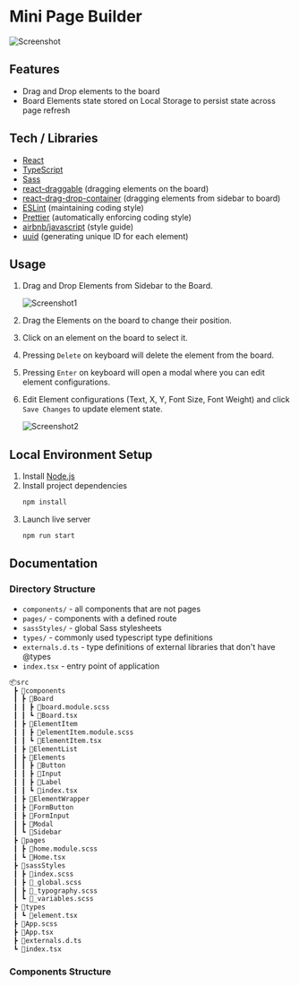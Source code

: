 # Mini Page Builder

![Screenshot](https://user-images.githubusercontent.com/8324407/115888804-f514b700-a470-11eb-9fcc-3a441b635a0f.png)

## Features

- Drag and Drop elements to the board
- Board Elements state stored on Local Storage to persist state across page refresh

## Tech / Libraries

- [React](https://reactjs.org/)
- [TypeScript](https://www.typescriptlang.org/)
- [Sass](https://sass-lang.com/)
- [react-draggable](https://github.com/react-grid-layout/react-draggable) (dragging elements on the board)
- [react-drag-drop-container](https://github.com/peterh32/react-drag-drop-container) (dragging elements from sidebar to board)
- [ESLint](https://eslint.org/) (maintaining coding style)
- [Prettier]() (automatically enforcing coding style)
- [airbnb/javascript](https://github.com/airbnb/javascript) (style guide)
- [uuid](https://github.com/uuidjs/uuid) (generating unique ID for each element)

## Usage

1. Drag and Drop Elements from Sidebar to the Board.

   ![Screenshot1](https://user-images.githubusercontent.com/8324407/115888565-b252df00-a470-11eb-8d1c-92582bbdb5bf.png)

1. Drag the Elements on the board to change their position.

1. Click on an element on the board to select it.

1. Pressing `Delete` on keyboard will delete the element from the board.

1. Pressing `Enter` on keyboard will open a modal where you can edit element configurations.

1. Edit Element configurations (Text, X, Y, Font Size, Font Weight) and click `Save Changes` to update element state.

   ![Screenshot2](https://user-images.githubusercontent.com/8324407/115888757-e928f500-a470-11eb-9e21-109c530bbfc5.PNG)


## Local Environment Setup

1. Install [Node.js](https://nodejs.org/en/)
1. Install project dependencies
   ```bash
   npm install
   ```
1. Launch live server
   ```bash
   npm run start
   ```

## Documentation

### Directory Structure

- `components/` - all components that are not pages
- `pages/` - components with a defined route
- `sassStyles/` - global Sass stylesheets
- `types/` - commonly used typescript type definitions
- `externals.d.ts` - type definitions of external libraries that don't have @types
- `index.tsx` - entry point of application

```markdown
📦src
 ┣ 📂components
 ┃ ┣ 📂Board
 ┃ ┃ ┣ 📜board.module.scss
 ┃ ┃ ┗ 📜Board.tsx
 ┃ ┣ 📂ElementItem
 ┃ ┃ ┣ 📜elementItem.module.scss
 ┃ ┃ ┗ 📜ElementItem.tsx
 ┃ ┣ 📂ElementList
 ┃ ┣ 📂Elements
 ┃ ┃ ┣ 📂Button
 ┃ ┃ ┣ 📂Input
 ┃ ┃ ┣ 📂Label
 ┃ ┃ ┗ 📜index.tsx
 ┃ ┣ 📂ElementWrapper
 ┃ ┣ 📂FormButton
 ┃ ┣ 📂FormInput
 ┃ ┣ 📂Modal
 ┃ ┗ 📂Sidebar
 ┣ 📂pages
 ┃ ┣ 📜home.module.scss
 ┃ ┗ 📜Home.tsx
 ┣ 📂sassStyles
 ┃ ┣ 📜index.scss
 ┃ ┣ 📜_global.scss
 ┃ ┣ 📜_typography.scss
 ┃ ┗ 📜_variables.scss
 ┣ 📂types
 ┃ ┗ 📜element.tsx
 ┣ 📜App.scss
 ┣ 📜App.tsx
 ┣ 📜externals.d.ts
 ┗ 📜index.tsx
```

### Components Structure


